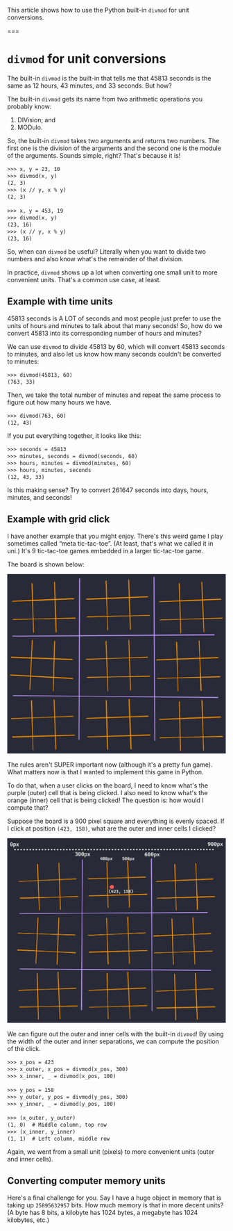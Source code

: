 This article shows how to use the Python built-in `divmod` for unit conversions.

===


# `divmod` for unit conversions

The built-in `divmod` is the built-in that tells me that 45813 seconds is the same as 12 hours, 43 minutes, and 33 seconds.
But how?

The built-in `divmod` gets its name from two arithmetic operations you probably know:

 1. DIVision; and
 2. MODulo.

So, the built-in `divmod` takes two arguments and returns two numbers.
The first one is the division of the arguments and the second one is the module of the arguments.
Sounds simple, right?
That's because it is!

```pycon
>>> x, y = 23, 10
>>> divmod(x, y)
(2, 3)
>>> (x // y, x % y)
(2, 3)

>>> x, y = 453, 19
>>> divmod(x, y)
(23, 16)
>>> (x // y, x % y)
(23, 16)
```

So, when can `divmod` be useful?
Literally when you want to divide two numbers and also know what's the remainder of that division.

In practice, `divmod` shows up a lot when converting one small unit to more convenient units.
That's a common use case, at least.


## Example with time units

45813 seconds is A LOT of seconds and most people just prefer to use the units of hours and minutes to talk about that many seconds!
So, how do we convert 45813 into its corresponding number of hours and minutes?

We can use `divmod` to divide 45813 by 60, which will convert 45813 seconds to minutes, and also let us know how many seconds couldn't be converted to minutes:

```pycon
>>> divmod(45813, 60)
(763, 33)
```

Then, we take the total number of minutes and repeat the same process to figure out how many hours we have.

```pycon
>>> divmod(763, 60)
(12, 43)
```

If you put everything together, it looks like this:

```pycon
>>> seconds = 45813
>>> minutes, seconds = divmod(seconds, 60)
>>> hours, minutes = divmod(minutes, 60)
>>> hours, minutes, seconds
(12, 43, 33)
```

Is this making sense?
Try to convert 261647 seconds into days, hours, minutes, and seconds!


## Example with grid click

I have another example that you might enjoy.
There's this weird game I play sometimes called “meta tic-tac-toe”.
(At least, that's what we called it in uni.)
It's 9 tic-tac-toe games embedded in a larger tic-tac-toe game.

The board is shown below:

![A meta tic-tac-toe game board which is a large tic-tac-toe board which contains nine smaller tic-tac-toe boards, one in each cell of the bigger board.](_tictactoe.webp "The board of a meta tic-tac-toe game.")


The rules aren't SUPER important now (although it's a pretty fun game).
What matters now is that I wanted to implement this game in Python.

To do that, when a user clicks on the board, I need to know what's the purple (outer) cell that is being clicked.
I also need to know what's the orange (inner) cell that is being clicked!
The question is:
how would I compute that?

Suppose the board is a 900 pixel square and everything is evenly spaced.
If I click at position `(423, 158)`, what are the outer and inner cells I clicked?

![A meta tic-tac-toe board with a ruler showing that the board is a 900 pixel square with the outer cells being 300 pixels by 300 pixels, while the inner cells of the inner boards are 100 pixel squares.](_tictactoe_play.webp "A click on the board at position (423, 158).")

We can figure out the outer and inner cells with the built-in `divmod`!
By using the width of the outer and inner separations, we can compute the position of the click.

```pycon
>>> x_pos = 423
>>> x_outer, x_pos = divmod(x_pos, 300)
>>> x_inner, _ = divmod(x_pos, 100)

>>> y_pos = 158
>>> y_outer, y_pos = divmod(y_pos, 300)
>>> y_inner, _ = divmod(y_pos, 100)

>>> (x_outer, y_outer)
(1, 0)  # Middle column, top row
>>> (x_inner, y_inner)
(1, 1)  # Left column, middle row
```

Again, we went from a small unit (pixels) to more convenient units (outer and inner cells).


## Converting computer memory units

Here's a final challenge for you.
Say I have a huge object in memory that is taking up `25895632957` bits.
How much memory is that in more decent units?
(A byte has 8 bits, a kilobyte has 1024 bytes, a megabyte has 1024 kilobytes, etc.)
